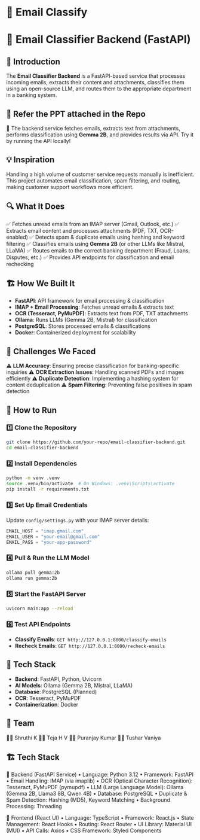 # 🚀 Email Classify

# 📧 Email Classifier Backend (FastAPI)

## 📝 Introduction
The **Email Classifier Backend** is a FastAPI-based service that processes incoming emails, extracts their content and attachments, classifies them using an open-source LLM, and routes them to the appropriate department in a banking system.

## 🎥 Refer the PPT attached in the Repo
🚀 The backend service fetches emails, extracts text from attachments, performs classification using **Gemma 2B**, and provides results via API. Try it by running the API locally!

## 💡 Inspiration
Handling a high volume of customer service requests manually is inefficient. This project automates email classification, spam filtering, and routing, making customer support workflows more efficient.

## 🔍 What It Does
✅ Fetches unread emails from an IMAP server (Gmail, Outlook, etc.)
✅ Extracts email content and processes attachments (PDF, TXT, OCR-enabled)
✅ Detects spam & duplicate emails using hashing and keyword filtering
✅ Classifies emails using **Gemma 2B** (or other LLMs like Mistral, LLaMA)
✅ Routes emails to the correct banking department (Fraud, Loans, Disputes, etc.)
✅ Provides API endpoints for classification and email rechecking

## 🏗 How We Built It
- **FastAPI**: API framework for email processing & classification
- **IMAP + Email Processing**: Fetches unread emails & extracts text
- **OCR (Tesseract, PyMuPDF)**: Extracts text from PDF, TXT attachments
- **Ollama**: Runs LLMs (Gemma 2B, Mistral) for classification
- **PostgreSQL**: Stores processed emails & classifications
- **Docker**: Containerized deployment for scalability

## 🚧 Challenges We Faced
⚠ **LLM Accuracy**: Ensuring precise classification for banking-specific inquiries
⚠ **OCR Extraction Issues**: Handling scanned PDFs and images efficiently
⚠ **Duplicate Detection**: Implementing a hashing system for content deduplication
⚠ **Spam Filtering**: Preventing false positives in spam detection

## 🚀 How to Run
### 1️⃣ Clone the Repository
```sh
git clone https://github.com/your-repo/email-classifier-backend.git
cd email-classifier-backend
```
### 2️⃣ Install Dependencies
```sh
python -m venv .venv
source .venv/bin/activate  # On Windows: .venv\Scripts\activate
pip install -r requirements.txt
```
### 3️⃣ Set Up Email Credentials
Update `config/settings.py` with your IMAP server details:
```python
EMAIL_HOST = "imap.gmail.com"
EMAIL_USER = "your-email@gmail.com"
EMAIL_PASS = "your-app-password"
```
### 4️⃣ Pull & Run the LLM Model
```sh
ollama pull gemma:2b
ollama run gemma:2b
```
### 5️⃣ Start the FastAPI Server
```sh
uvicorn main:app --reload
```
### 6️⃣ Test API Endpoints
- **Classify Emails**: `GET http://127.0.0.1:8000/classify-emails`
- **Recheck Emails**: `GET http://127.0.0.1:8000/recheck-emails`

## 🔧 Tech Stack
- **Backend**: FastAPI, Python, Uvicorn
- **AI Models**: Ollama (Gemma 2B, Mistral, LLaMA)
- **Database**: PostgreSQL (Planned)
- **OCR**: Tesseract, PyMuPDF
- **Containerization**: Docker

## 👥 Team
👨‍💻 Shruthi K
👩‍💻 Teja H V
👨‍💻 Puranjay Kumar
👨‍💻 Tushar Vaniya


## 🏗️ Tech Stack
🚀 Backend (FastAPI Service)
	•	Language: Python 3.12
	•	Framework: FastAPI
	•	Email Handling: IMAP (via imaplib)
	•	OCR (Optical Character Recognition): Tesseract, PyMuPDF (pymupdf)
	•	LLM (Large Language Model): Ollama (Gemma 2B, Llama3 8B, Qwen 4B)
	•	Database: PostgreSQL
	•	Duplicate & Spam Detection: Hashing (MD5), Keyword Matching
	•	Background Processing: Threading

🎨 Frontend (React UI)
	•	Language: TypeScript
	•	Framework: React.js
	•	State Management: React Hooks
	•	Routing: React Router
	•	UI Library: Material UI (MUI)
	•	API Calls: Axios
	•	CSS Framework: Styled Components

